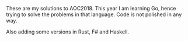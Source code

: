 These are my solutions to AOC2018.
This year I am learning Go, hence trying to solve the problems in that language.
Code is not polished in any way.

Also adding some versions in Rust, F# and Haskell.
